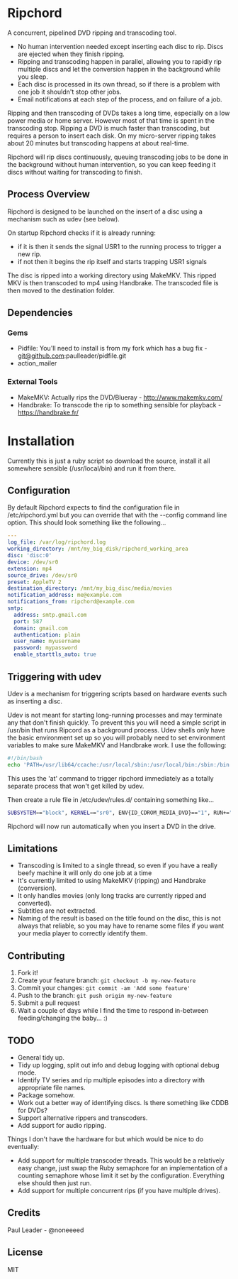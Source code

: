 # Ripchord

A concurrent, pipelined DVD ripping and transcoding tool.

* No human intervention needed except inserting each disc to rip. Discs are ejected when they finish ripping.
* Ripping and transcoding happen in parallel, allowing you to rapidly rip multiple discs and let the conversion happen in the background while you sleep.
* Each disc is processed in its own thread, so if there is a problem with one job it shouldn't stop other jobs.
* Email notifications at each step of the process, and on failure of a job.

Ripping and then transcoding of DVDs takes a long time, especially on a low power media or home server. However most of that time is spent in the transcoding stop. Ripping a DVD is much faster than transcoding, but requires a person to insert each disk. On my micro-server ripping takes about 20 minutes but transcoding happens at about real-time.

Ripchord will rip discs continuously, queuing transcoding jobs to be done in the background without human intervention, so you can keep feeding it discs without waiting for transcoding to finish.

## Process Overview

Ripchord is designed to be launched on the insert of a disc using a mechanism such as udev (see below).

On startup Ripchord checks if it is already running:

 * if it is then it sends the signal USR1 to the running process to trigger a new rip.
 * if not then it begins the rip itself and starts trapping USR1 signals

The disc is ripped into a working directory using MakeMKV.
This ripped MKV is then transcoded to mp4 using Handbrake.
The transcoded file is then moved to the destination folder.

## Dependencies

### Gems

* Pidfile: You'll need to install is from my fork which has a bug fix - git@github.com:paulleader/pidfile.git
* action_mailer

### External Tools

* MakeMKV: Actually rips the DVD/Blueray - http://www.makemkv.com/
* Handbrake: To transcode the rip to something sensible for playback - https://handbrake.fr/

# Installation

Currently this is just a ruby script so download the source, install it all somewhere sensible (/usr/local/bin) and run it from there.

## Configuration
By default Ripchord expects to find the configuration file in /etc/ripchord.yml but you can override that with the --config command line option. This should look something like the following...

```YAML
---
log_file: /var/log/ripchord.log
working_directory: /mnt/my_big_disk/ripchord_working_area
disc: 'disc:0'
device: /dev/sr0
extension: mp4
source_drive: /dev/sr0
preset: AppleTV 2
destination_directory: /mnt/my_big_disc/media/movies
notification_address: me@example.com
notifications_from: ripchord@example.com
smtp:
  address: smtp.gmail.com
  port: 587
  domain: gmail.com
  authentication: plain
  user_name: myusername
  password: mypassword
  enable_starttls_auto: true
```

## Triggering with udev

Udev is a mechanism for triggering scripts based on hardware events such as inserting a disc.

Udev is not meant for starting long-running processes and may terminate any that don't finish quickly. To prevent this you will need a simple script in /usr/bin that runs Ripcord as a background process. Udev shells only have the basic environment set up so you will probably need to set environment variables to make sure MakeMKV and Handbrake work. I use the following:

```bash
#!/bin/bash
echo 'PATH=/usr/lib64/ccache:/usr/local/sbin:/usr/local/bin:/sbin:/bin:/usr/sbin:/usr/bin /usr/local/bin/ripchord/ripchord' | at now
```

This uses the 'at' command to trigger ripchord immediately as a totally separate process that won't get killed by
udev.

Then create a rule file in /etc/udev/rules.d/ containing something like...

```bash
SUBSYSTEM=="block", KERNEL=="sr0", ENV{ID_CDROM_MEDIA_DVD}=="1", RUN+="/usr/bin/dvdautoinsert"
```
    
Ripchord will now run automatically when you insert a DVD in the drive.

## Limitations

* Transcoding is limited to a single thread, so even if you have a really beefy machine it will only do one job at a time
* It's currently limited to using MakeMKV (ripping) and Handbrake (conversion).
* It only handles movies (only long tracks are currently ripped and converted).
* Subtitles are not extracted.
* Naming of the result is based on the title found on the disc, this is not always that reliable, so you may have to rename some files if you want your media player to correctly identify them.

## Contributing

1. Fork it!
2. Create your feature branch: `git checkout -b my-new-feature`
3. Commit your changes: `git commit -am 'Add some feature'`
4. Push to the branch: `git push origin my-new-feature`
5. Submit a pull request
6. Wait a couple of days while I find the time to respond in-between feeding/changing the baby... :)

## TODO

* General tidy up.
* Tidy up logging, split out info and debug logging with optional debug mode.
* Identify TV series and rip multiple episodes into a directory with appropriate file names.
* Package somehow.
* Work out a better way of identifying discs. Is there something like CDDB for DVDs?
* Support alternative rippers and transcoders.
* Add support for audio ripping.

Things I don't have the hardware for but which would be nice to do eventually:
* Add support for multiple transcoder threads. This would be a relatively easy change, just swap the Ruby semaphore for an implementation of a counting semaphore whose limit it set by the configuration. Everything else should then just run.
* Add support for multiple concurrent rips (if you have multiple drives).

## Credits

Paul Leader - @noneeeed

## License

MIT